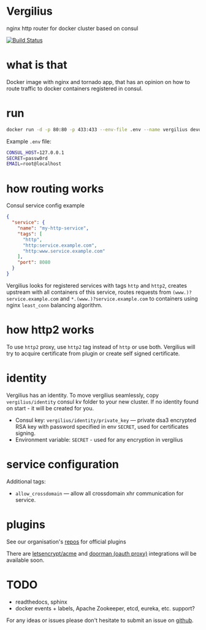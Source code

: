 Vergilius
=========
nginx http router for docker cluster based on consul

[![Build Status](https://travis-ci.org/devopsftw/vergilius.svg?branch=master)](https://travis-ci.org/devopsftw/vergilius)

# what is that
Docker image with nginx and tornado app, that has an opinion on how to route traffic to docker containers 
registered in consul.

# run
```bash
docker run -d -p 80:80 -p 433:433 --env-file .env --name vergilius devopsftw/vergilius
```

Example `.env` file:
```bash
CONSUL_HOST=127.0.0.1
SECRET=passw0rd
EMAIL=root@localhost
```

# how routing works

Consul service config example
```json
{
  "service": {
    "name": "my-http-service",
    "tags": [
      "http",
      "http:service.example.com",
      "http:www.service.example.com"
    ],
    "port": 8080
  }
}
```

Vergilius looks for registered services with tags `http` and `http2`, creates upstream with all containers of this service,
routes requests from `(www.)?service.example.com` and `*.(www.)?service.example.com` to containers using nginx
`least_conn` balancing algorithm.

# how http2 works

To use `http2` proxy, use `http2` tag instead of `http` or use both. Vergilius will try to acquire certificate from
plugin or create self signed certificate. 

# identity
Vergilius has an identity. To move vergilius seamlessly, copy `vergilius/identity` consul kv folder to your 
new cluster. If no identity found on start - it will be created for you.

- Consul key: `vergilius/identity/private_key` — private dsa3 encrypted RSA key with password specified in env `SECRET`,
used for certificates signing.
- Environment variable: `SECRET` - used for any encryption in vergilius

# service configuration

Additional tags: 
- `allow_crossdomain` — allow all crossdomain xhr communication for service.

# plugins

See our organisation's [repos](https://github.com/devopsftw?utf8=%E2%9C%93&query=vergilius-) for official plugins

There are [letsencrypt/acme](https://github.com/devopsftw/vergilius-acme) and 
[doorman (oauth proxy)](https://github.com/devopsftw/vergilius-doorman) integrations will be available soon. 

# TODO

- readthedocs, sphinx
- docker events + labels, Apache Zookeeper, etcd, eureka, etc. support?

For any ideas or issues please don't hesitate to submit an issue on 
[github](https://github.com/devopsftw/vergilius/issues).
